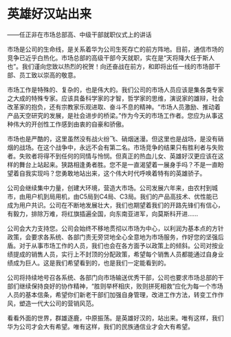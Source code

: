 # 英雄好汉站出来

——任正非在市场总部高、中级干部就职仪式上的讲话

市场是公司的生命线，是关系着华为公司生死存亡的前方阵地。目前，通信市场的竞争已近乎白热化。市场总部的高级干部今天就职，实在是“天将降大任于斯人也”。我们谨向您致以热烈的祝贺！向还奋战在前方，和即将出任一线的市场部干部、员工致以崇高的敬意。

市场工作是特殊的、复杂的，也是伟大的。我们公司的市场人员应该是集各类专家之大成的特殊专家。应该具备科学家的才智，哲学家的思维，演说家的雄辩，社会改革家的抱负，还有宗教家乐观进取、奋斗不息的精神。“市场人员激励、推动着产品天空研究的发展，是社会进步的桥梁。”作为今天的市场工作者。您应为从事这种伟大的开创性工作感到由衷的自豪和骄傲。

市场也是严酷的，这里虽然没有战火纷飞、硝烟迷漫。但这里也是战场，是没有硝烟的战场。在这个战争中，永远不会有第二名。市场竞争的结果只有胜利者与失败者。失败者将得不到任何的同情与怜悯。但真正的热血儿女、英雄好汉更应该在这样的舞台上站起来。狭路相逢勇者胜。您不是一直渴望着一展身手吗？不是一直盼望着自我实现吗？您勇敢地站出来，这个伟大时代呼唤着特有的英雄骄子。

公司会继续集中力量，创建大环境，营造大市场。公司发展六年来，由农村到城市，由用户机到局用机，由C5局到C4局、C3局。我们的产品高技术、优性能已成为用户共识。公司在不断地发展壮大，我们也期望着我们的开路先锋们有信心，有毅力，排除万难，将红旗插遍全国，向东南亚进军，向莫斯科开进……

公司会大力支持您。公司会始终不移地贯彻以市场为中心，以利润为基本点的方针政策，会要求各系统、各部门责无旁贷地全心全意地为市场服务，作好您的坚强后盾。对于从事市场工作的人员，我们也会在各方面予以政策上的倾斜。公司对按业绩提成的销售人员，实行上不封顶的分配政策，希望每个销售人员都能通过自身业绩成为巨人。这是我们希望看到的，也是我们一定能看到的。

公司将持续地号召各系统、各部门向市场输送优秀干部，公司也要求市场总部的干部们继续保持良好的协作精神，“胜则举杯相庆，败则拼死相救”应化为每一个市场人员的基本信条，希望你们新老干部们加强自身管理，改进工作方法，转变工作作风，塑造一代大公司的营销风范。

看看外面的世界，群雄逐鹿，中原振荡。是英雄好汉的，站出来。唯有这样，我们华为公司才会大有希望。唯有这样，我们的民族通信业才会大有希望。

